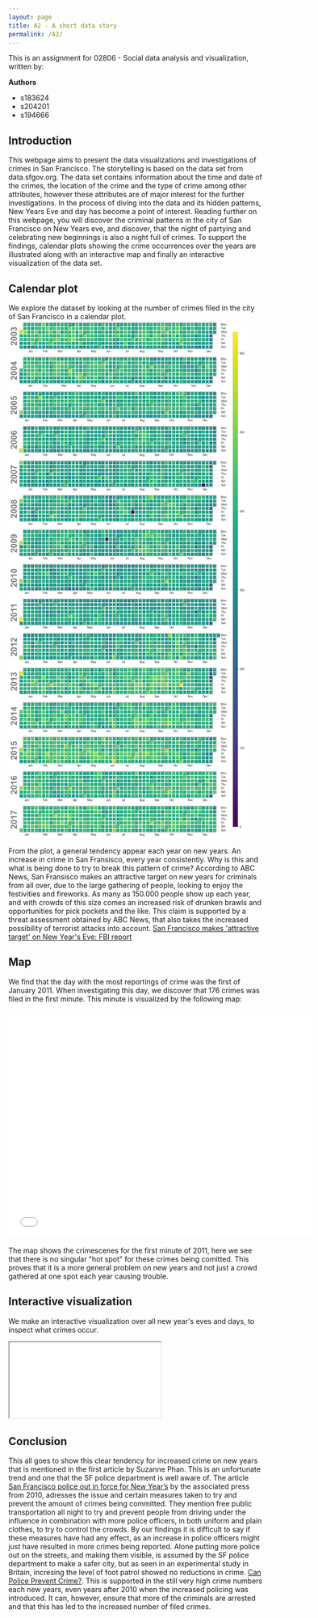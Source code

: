 ```yaml
---
layout: page
title: A2 - A short data story
permalink: /A2/
---
```

This is an assignment for 02806 - Social data analysis and visualization, written by:

**Authors**
* s183624
* s204201
* s194666

## Introduction
This webpage aims to present the data visualizations and investigations of crimes in San Francisco. The storytelling is based on the data set from data.sfgov.org. 
The data set contains information about the time and date of the crimes, the location of the crime and the type of crime among other attributes, however these attributes are of major interest for the further investigations. 
In the process of diving into the data and its hidden patterns, New Years Eve and day has become a point of interest. 
Reading further on this webpage, you will discover the criminal patterns in the city of San Francisco on New Years eve, and discover, that the night of partying and celebrating new beginnings is also a night full of crimes. 
To support the findings, calendar plots showing the crime occurrences over the years are illustrated along with an interactive map and finally an interactive visualization of the data set.

## Calendar plot
We explore the dataset by looking at the number of crimes filed in the city of San Francisco in a calendar plot.
![Calendar plot](calplot.png)

From the plot, a general tendency appear each year on new years. An increase in crime in San Fransisco, every year consistently. Why is this and what is being done to try to break this pattern of crime? 
According to ABC News, San Fransisco makes an attractive target on new years for criminals from all over, due to the large gathering of people, looking to enjoy the festivities and fireworks. As many as 150.000 people show up each year, and with crowds of this size comes an increased risk of drunken brawls and opportunities for pick pockets and the like. This claim is supported by a threat assessment obtained by ABC News, that also takes the increased possibility of terrorist attacks into account. [San Francisco makes 'attractive target' on New Year's Eve: FBI report](https://abc7news.com/san-francisco-new-years-eve-fbi-threat-assessment-report-security-safety/14232677/) 

## Map
We find that the day with the most reportings of crime was the first of January 2011. When investigating this day, we discover that 176 crimes was filed in the first minute. This minute is visualized by the following map:

<iframe src="/map.html" width="600" height="450" frameborder="0"></iframe>

The map shows the crimescenes for the first minute of 2011, here we see that there is no singular "hot spot" for these crimes being comitted. This proves that it is a more general problem on new years and not just a crowd gathered at one spot each year causing trouble.

## Interactive visualization
We make an interactive visualization over all new year's eves and days, to inspect what crimes occur.
<iframe src="/crime_by_hour_plot.html"></iframe>

## Conclusion
This all goes to show this clear tendency for increased crime on new years that is mentioned in the first article by Suzanne Phan. This is an unfortunate trend and one that the SF police department is well aware of. The article [San Francisco police out in force for New Year’s](https://www.sandiegouniontribune.com/sdut-san-francisco-police-out-in-force-for-new-years-2010dec31-story.html) by the associated press from 2010, adresses the issue and certain measures taken to try and prevent the amount of crimes being committed. They mention free public transportation all night to try and prevent people from driving under the influence in combination with more police officers, in both uniform and plain clothes, to try to control the crowds.
By our findings it is difficult to say if these measures have had any effect, as an increase in police officers might just have resulted in more crimes being reported.
Alone putting more police out on the streets, and making them visible, is assumed by the SF police department to make a safer city, but as seen in an experimental study in Britain, incresing the level of foot patrol showed no reductions in crime.
[Can Police Prevent Crime?](https://research-repository.griffith.edu.au/bitstream/handle/10072/14627/Bryett_chapter.pdf?sequence=1). This is supported in the still very high crime numbers each new years, even years after 2010 when the increased policing was introduced. It can, however, ensure that more of the criminals are arrested and that this has led to the increased number of filed crimes.